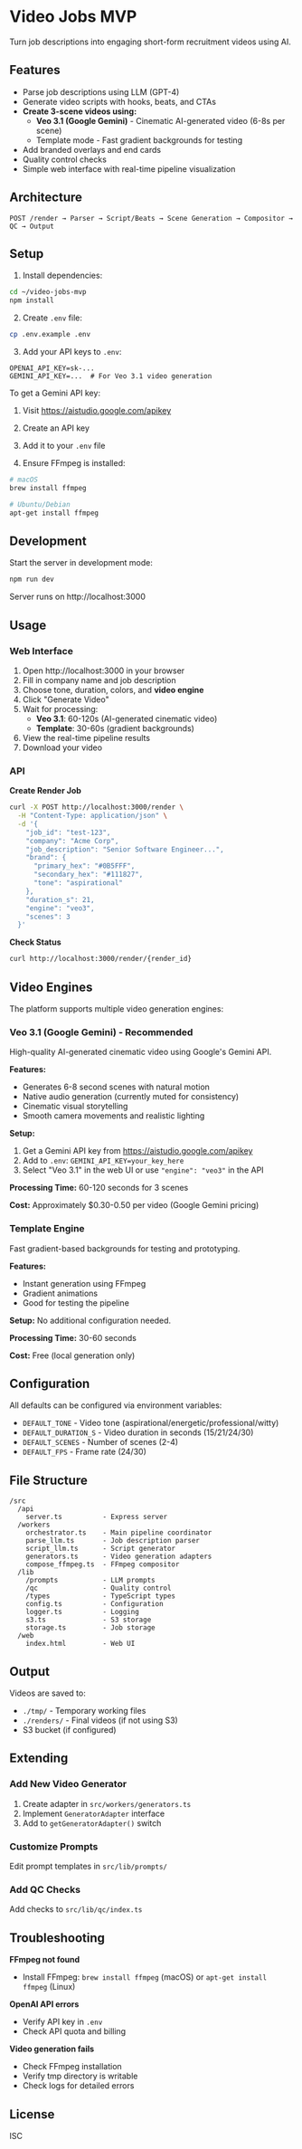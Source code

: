 # Video Jobs MVP

Turn job descriptions into engaging short-form recruitment videos using AI.

## Features

- Parse job descriptions using LLM (GPT-4)
- Generate video scripts with hooks, beats, and CTAs
- **Create 3-scene videos using:**
  - **Veo 3.1 (Google Gemini)** - Cinematic AI-generated video (6-8s per scene)
  - Template mode - Fast gradient backgrounds for testing
- Add branded overlays and end cards
- Quality control checks
- Simple web interface with real-time pipeline visualization

## Architecture

```
POST /render → Parser → Script/Beats → Scene Generation → Compositor → QC → Output
```

## Setup

1. Install dependencies:
```bash
cd ~/video-jobs-mvp
npm install
```

2. Create `.env` file:
```bash
cp .env.example .env
```

3. Add your API keys to `.env`:
```
OPENAI_API_KEY=sk-...
GEMINI_API_KEY=...  # For Veo 3.1 video generation
```

To get a Gemini API key:
1. Visit https://aistudio.google.com/apikey
2. Create an API key
3. Add it to your `.env` file

4. Ensure FFmpeg is installed:
```bash
# macOS
brew install ffmpeg

# Ubuntu/Debian
apt-get install ffmpeg
```

## Development

Start the server in development mode:
```bash
npm run dev
```

Server runs on http://localhost:3000

## Usage

### Web Interface

1. Open http://localhost:3000 in your browser
2. Fill in company name and job description
3. Choose tone, duration, colors, and **video engine**
4. Click "Generate Video"
5. Wait for processing:
   - **Veo 3.1**: 60-120s (AI-generated cinematic video)
   - **Template**: 30-60s (gradient backgrounds)
6. View the real-time pipeline results
7. Download your video

### API

**Create Render Job**
```bash
curl -X POST http://localhost:3000/render \
  -H "Content-Type: application/json" \
  -d '{
    "job_id": "test-123",
    "company": "Acme Corp",
    "job_description": "Senior Software Engineer...",
    "brand": {
      "primary_hex": "#0B5FFF",
      "secondary_hex": "#111827",
      "tone": "aspirational"
    },
    "duration_s": 21,
    "engine": "veo3",
    "scenes": 3
  }'
```

**Check Status**
```bash
curl http://localhost:3000/render/{render_id}
```

## Video Engines

The platform supports multiple video generation engines:

### Veo 3.1 (Google Gemini) - **Recommended**

High-quality AI-generated cinematic video using Google's Gemini API.

**Features:**
- Generates 6-8 second scenes with natural motion
- Native audio generation (currently muted for consistency)
- Cinematic visual storytelling
- Smooth camera movements and realistic lighting

**Setup:**
1. Get a Gemini API key from https://aistudio.google.com/apikey
2. Add to `.env`: `GEMINI_API_KEY=your_key_here`
3. Select "Veo 3.1" in the web UI or use `"engine": "veo3"` in the API

**Processing Time:** 60-120 seconds for 3 scenes

**Cost:** Approximately $0.30-0.50 per video (Google Gemini pricing)

### Template Engine

Fast gradient-based backgrounds for testing and prototyping.

**Features:**
- Instant generation using FFmpeg
- Gradient animations
- Good for testing the pipeline

**Setup:**
No additional configuration needed.

**Processing Time:** 30-60 seconds

**Cost:** Free (local generation only)

## Configuration

All defaults can be configured via environment variables:

- `DEFAULT_TONE` - Video tone (aspirational/energetic/professional/witty)
- `DEFAULT_DURATION_S` - Video duration in seconds (15/21/24/30)
- `DEFAULT_SCENES` - Number of scenes (2-4)
- `DEFAULT_FPS` - Frame rate (24/30)

## File Structure

```
/src
  /api
    server.ts          - Express server
  /workers
    orchestrator.ts    - Main pipeline coordinator
    parse_llm.ts       - Job description parser
    script_llm.ts      - Script generator
    generators.ts      - Video generation adapters
    compose_ffmpeg.ts  - FFmpeg compositor
  /lib
    /prompts           - LLM prompts
    /qc                - Quality control
    /types             - TypeScript types
    config.ts          - Configuration
    logger.ts          - Logging
    s3.ts              - S3 storage
    storage.ts         - Job storage
  /web
    index.html         - Web UI
```

## Output

Videos are saved to:
- `./tmp/` - Temporary working files
- `./renders/` - Final videos (if not using S3)
- S3 bucket (if configured)

## Extending

### Add New Video Generator

1. Create adapter in `src/workers/generators.ts`
2. Implement `GeneratorAdapter` interface
3. Add to `getGeneratorAdapter()` switch

### Customize Prompts

Edit prompt templates in `src/lib/prompts/`

### Add QC Checks

Add checks to `src/lib/qc/index.ts`

## Troubleshooting

**FFmpeg not found**
- Install FFmpeg: `brew install ffmpeg` (macOS) or `apt-get install ffmpeg` (Linux)

**OpenAI API errors**
- Verify API key in `.env`
- Check API quota and billing

**Video generation fails**
- Check FFmpeg installation
- Verify tmp directory is writable
- Check logs for detailed errors

## License

ISC
